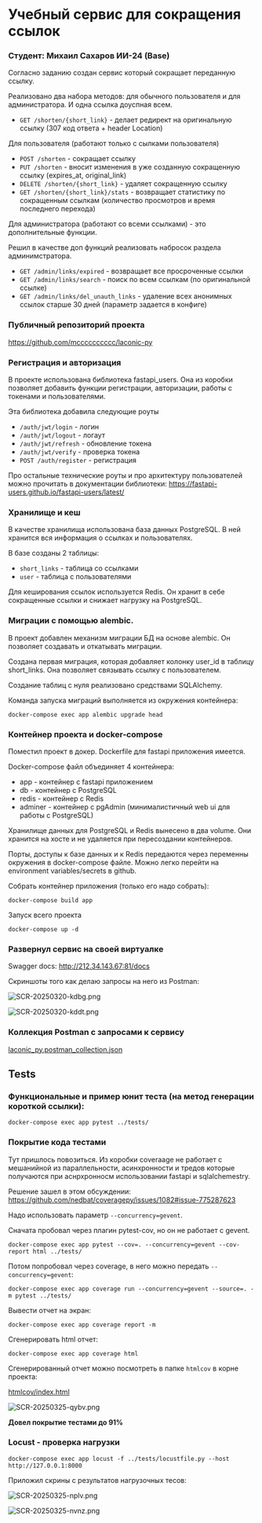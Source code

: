 # Учебный сервис для сокращения ссылок


### Студент: Михаил Сахаров ИИ-24 (Base)

Согласно заданию создан сервис который сокращает переданную ссылку.


Реализовано два набора методов: для обычного пользователя и для администратора. И одна ссылка доуспная всем. 
- `GET /shorten/{short_link}` - делает редирект на оригинальную ссылку (307 код ответа + header Location)

Для пользователя (работают только с сылками пользователя)
- `POST /shorten` - сокращает ссылку
- `PUT /shorten` - вносит изменения в уже созданную сокращенную ссылку (expires_at, original_link)
- `DELETE /shorten/{short_link}` - удаляет сокращенную ссылку 
- `GET /shorten/{short_link}/stats` - возвращает статистику по сокращенным ссылкам (количество просмотров и время последнего перехода)

Для администратора (работают со всеми ссылками) - это дополнительные функции.

Решил в качестве доп функций реализовать набросок раздела админимстратора. 

- `GET /admin/links/expired` - возвращает все просроченные ссылки
- `GET /admin/links/search` - поиск по всем ссылкам (по оригинальной ссылке)
- `GET /admin/links/del_unauth_links` - удаление всех анонимных ссылок старше 30 дней (параметр задается в конфиге)

### Публичный репозиторий проекта

https://github.com/mcccccccccc/laconic-py

### Регистрация и авторизация

В проекте использована библиотека fastapi_users. Она из коробки позволяет добавить функции регистрации, авторизации, работы с токенами и пользователями. 

Эта библиотека добавила следующие роуты
- `/auth/jwt/login` - логин
- `/auth/jwt/logout` - логаут
- `/auth/jwt/refresh` - обновление токена
- `/auth/jwt/verify` - проверка токена
- `POST /auth/register` - регистрация

Про остальные технические роуты и про архитектуру пользователей можно прочитать в документации библиотеки: https://fastapi-users.github.io/fastapi-users/latest/

### Хранилище и кеш

В качестве хранилища использована база данных PostgreSQL. В ней хранится вся информация о ссылках и пользователях.

В базе созданы 2 таблицы:
- `short_links` - таблица со ссылками
- `user` - таблица с пользователями

Для кеширования ссылок используется Redis. Он хранит в себе сокращенные ссылки и снижает нагрузку на PostgreSQL.

### Миграции с помощью alembic.

В проект добавлен механизм миграции БД на основе alembic. Он позволяет создавать и откатывать миграции.

Создана первая миграция, которая добавляет колонку user_id в таблицу short_links. Она позволяет связывать ссылку с пользователем.

Создание таблиц с нуля реализовано средствами SQLAlchemy.

Команда запуска миграций выполняется из окружения контейнера:

`docker-compose exec app alembic upgrade head`

### Контейнер проекта и docker-compose

Поместил проект в докер. Dockerfile для fastapi приложения имеется. 

Docker-compose файл объединяет 4 контейнера:
- app - контейнер с fastapi приложением
- db - контейнер с PostgreSQL
- redis - контейнер с Redis
- adminer - контейнер с pgAdmin (минималистичный web ui для работы с PostgreSQL)

Хранилище данных для PostgreSQL и Redis вынесено в два volume. Они хранится на хосте и не удаляется при пересоздании контейнеров.

Порты, доступы к базе данных и к Redis передаются через переменны окружения в docker-compose файле. Можно легко перейти на environment variables/secrets в github.


Собрать контейнер приложения (только его надо собрать):

`docker-compose build app`

Запуск всего проекта

`docker-compose up -d`

### Развернул сервис на своей виртуалке

Swagger docs: http://212.34.143.67:81/docs

Скриншоты того как делаю запросы на него из Postman:

![SCR-20250320-kdbg.png](SCR-20250320-kdbg.png)

![SCR-20250320-kddt.png](SCR-20250320-kddt.png)

### Коллекция Postman с запросами к сервису

[laconic_py.postman_collection.json](laconic_py.postman_collection.json)

## Tests

### Функциональные и пример юнит теста (на метод генерации короткой ссылки):

`docker-compose exec app pytest ../tests/`

### Покрытие кода тестами

Тут пришлось повозиться. Из коробки coveraage не работает с мешанийной из параллельности, асинхронности и тредов которые получаются при аснрхронносм использовании fastapi и sqlalchemestry.


Решение зашел в этом обсуждении: https://github.com/nedbat/coveragepy/issues/1082#issue-775287623 

Надо использовать параметр  `--concurrency=gevent`.

Сначата пробовал через плагин pytest-cov, но он не работает с gevent.

`docker-compose exec app pytest --cov=. --concurrency=gevent --cov-report html ../tests/`

Потом попробовал через coverage, в него можно передать `--concurrency=gevent`: 

`docker-compose exec app coverage run --concurrency=gevent --source=. -m pytest ../tests/`

Вывести отчет на экран:

`docker-compose exec app coverage report -m`

Сгенерировать html отчет:

`docker-compose exec app coverage html`

Сгенерированный отчет можно посмотреть в папке `htmlcov` в корне проекта:

[htmlcov/index.html](app/htmlcov/index.html)

![SCR-20250325-qybv.png](SCR-20250325-qybv.png)


**Довел покрытие тестами до 91%**

### Locust - проверка нагрузки 

`docker-compose exec app locust -f ../tests/locustfile.py --host http://127.0.0.1:8000`

Приложил скрины с результатов нагрузочных тесов:

![SCR-20250325-nplv.png](SCR-20250325-nplv.png)

![SCR-20250325-nvnz.png](SCR-20250325-nvnz.png)
